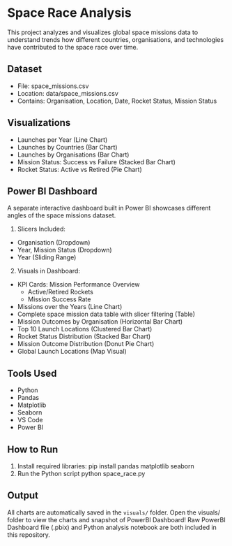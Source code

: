 # Space Race Analysis
This project analyzes and visualizes global space missions data to understand trends how different countries, organisations, and technologies have contributed to the space race over time.

## Dataset
- File: space_missions.csv
- Location: data/space_missions.csv
- Contains: Organisation, Location, Date, Rocket Status, Mission Status

## Visualizations
- Launches per Year (Line Chart)
- Launches by Countries (Bar Chart)
- Launches by Organisations (Bar Chart)
- Mission Status: Success vs Failure (Stacked Bar Chart)
- Rocket Status: Active vs Retired (Pie Chart)

## Power BI Dashboard
A separate interactive dashboard built in Power BI showcases different angles of the space missions dataset.
1. Slicers Included:
 - Organisation (Dropdown)
 - Year, Mission Status (Dropdown)  
 - Year (Sliding Range)

2. Visuals in Dashboard:
- KPI Cards: Mission Performance Overview
  - Active/Retired Rockets  
  - Mission Success Rate   
- Missions over the Years (Line Chart)
- Complete space mission data table with slicer filtering (Table)
- Mission Outcomes by Organisation (Horizontal Bar Chart) 
- Top 10 Launch Locations (Clustered Bar Chart) 
- Rocket Status Distribution (Stacked Bar Chart)
- Mission Outcome Distribution (Donut Pie Chart)  
- Global Launch Locations (Map Visual)
  
## Tools Used
- Python
- Pandas
- Matplotlib
- Seaborn
- VS Code
- Power BI

## How to Run
1. Install required libraries:
   pip install pandas matplotlib seaborn
2. Run the Python script
   python space_race.py

## Output
All charts are automatically saved in the `visuals/` folder.
Open the visuals/ folder to view the charts and snapshot of PowerBI Dashboard!
Raw PowerBI Dashboard file (.pbix) and Python analysis notebook are both included in this repository.

